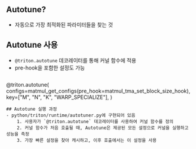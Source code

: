## Autotune?
- 자동으로 가장 최적화된 파라미터들을 찾는 것

## Autotune 사용
- `@triton.autotune` 데코레이터를 통해 커널 함수에 적용
- pre-hook을 포함한 설정도 가능
	```python
@triton.autotune(
	configs=matmul_get_configs(pre_hook=matmul_tma_set_block_size_hook),
	key=["M", "N", "K", "WARP_SPECIALIZE"],
)
```
## Autotune 실행 과정
- python/triton/runtime/autotuner.py에 구현되어 있음
	1. 사용자가 `@triton.autotune` 데코레이터를 사용하여 커널 함수를 정의
	2. 커널 함수가 처음 호출될 때, Autotune은 제공된 모든 설정으로 커널을 실행하고 성능을 측정
	3. 가장 빠른 설정을 찾아 캐시하고, 이후 호출에서는 이 설정을 사용